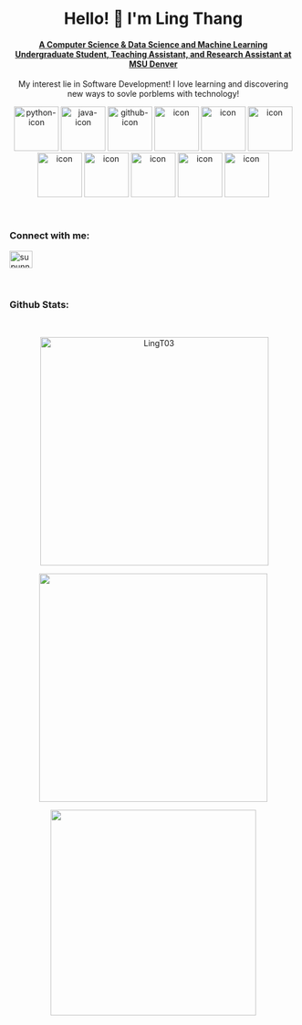 <h1 align="center">Hello! 🙂 I'm Ling Thang</h1>
<a href="https://www.msudenver.edu/computer-sciences/" align="center"><h4>A Computer Science & Data Science and Machine Learning Undergraduate Student, Teaching Assistant, and Research Assistant at MSU Denver</h4></a>

<p align="center"> My interest lie in Software Development! I love learning and discovering new ways to sovle porblems with technology!</p>
<p align="center">

<div align="center"> 
<img src="https://techstack-generator.vercel.app/python-icon.svg" alt="python-icon" width="78" height="78" />
<img src="https://techstack-generator.vercel.app/java-icon.svg" alt="java-icon" width="78" height="78" />
<img src="https://techstack-generator.vercel.app/github-icon.svg" alt="github-icon" width="78" height="78" />
<img src="https://techstack-generator.vercel.app/mysql-icon.svg" alt="icon" width="78" height="78" />
<img src="https://techstack-generator.vercel.app/js-icon.svg" alt="icon" width="78" height="78" />
<img src="https://techstack-generator.vercel.app/ts-icon.svg" alt="icon" width="78" height="78" />
<img src="https://techstack-generator.vercel.app/csharp-icon.svg" alt="icon" width="78" height="78" />
<img src="https://techstack-generator.vercel.app/django-icon.svg" alt="icon" width="78" height="78" />
<img src="https://techstack-generator.vercel.app/nginx-icon.svg" alt="icon" width="78" height="78" />
<img src="https://techstack-generator.vercel.app/docker-icon.svg" alt="icon" width="78" height="78" />
<img src="https://techstack-generator.vercel.app/react-icon.svg" alt="icon" width="78" height="78" /></div>
</div>
</p>

<br>
<h3 align="left">Connect with me:</h3>
<p align="left">
<a href="https://www.linkedin.com/in/ling-thang-686a52213" target="blank"><img align="center" src="https://raw.githubusercontent.com/rahuldkjain/github-profile-readme-generator/master/src/images/icons/Social/linked-in-alt.svg" alt="supunnanayakkara" height="30" width="40" /></a>
</p>
<br>

<h3 align="left">Github Stats:</h3>
<br/>
<p align="center">&nbsp;<img align="center" src="https://github-readme-stats.vercel.app/api?username=LingT03&theme=onedark&show_icons=true&hide_border=true&count_private=true" width="400px" alt="LingT03" /></p>
<p align="center"><img align="center" src="https://github-readme-streak-stats.herokuapp.com/?user=LingT03&theme=onedark&hide_border=true" width="400px" /></p>
<p align="center"><img align="center" src="https://github-readme-stats.vercel.app/api/top-langs/?username=LingT03&theme=onedark&show_icons=true&hide_border=true&layout=compact"  width="360px" /></p>
<br/><br/>

